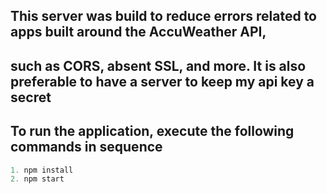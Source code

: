 ## This server was build to reduce errors related to apps built around the AccuWeather API,

## such as CORS, absent SSL, and more. It is also preferable to have a server to keep my api key a secret

## To run the application, execute the following commands in sequence

```Javascript
1. npm install
2. npm start
```
